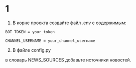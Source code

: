 # 1
1. В корне проекта создайте файл .env с содержимым:

```BOT_TOKEN = your_token```

```CHANNEL_USERNAME = your_channel_username```

2. В файле config.py

в словарь NEWS_SOURCES добавьте источники новостей.
